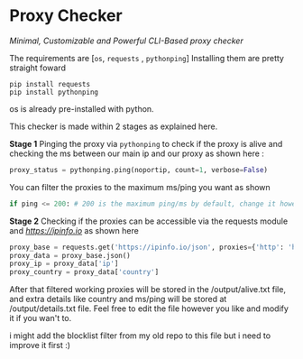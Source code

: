 # Proxy Checker
*Minimal, Customizable and Powerful CLI-Based proxy checker*

The requirements are [``os``, ``requests`` , ``pythonping``]
Installing them are pretty straight foward
```
pip install requests
pip install pythonping
```
os is already pre-installed with python.

This checker is made within 2 stages as explained here.

**Stage 1**
Pinging the proxy via ``pythonping`` to check if the proxy is alive and checking the ms between our main ip and our proxy as shown here :
```py
proxy_status = pythonping.ping(noportip, count=1, verbose=False)
```
You can filter the proxies to the maximum ms/ping you want as shown
```py
if ping <= 200: # 200 is the maximum ping/ms by default, change it however you like it to be.
```

**Stage 2**
Checking if the proxies can be accessible via the requests module and *https://ipinfo.io* as shown here
```py
proxy_base = requests.get('https://ipinfo.io/json', proxies={'http': 'http://' + ip, 'https': 'http://' + ip}, timeout=3.5)
proxy_data = proxy_base.json()
proxy_ip = proxy_data['ip']
proxy_country = proxy_data['country']
```

After that filtered working proxies will be stored in the /output/alive.txt file, and extra details like country and ms/ping will be stored at /output/details.txt file.
Feel free to edit the file however you like and modify it if you wan't to.

i might add the blocklist filter from my old repo to this file but i need to improve it first :)

